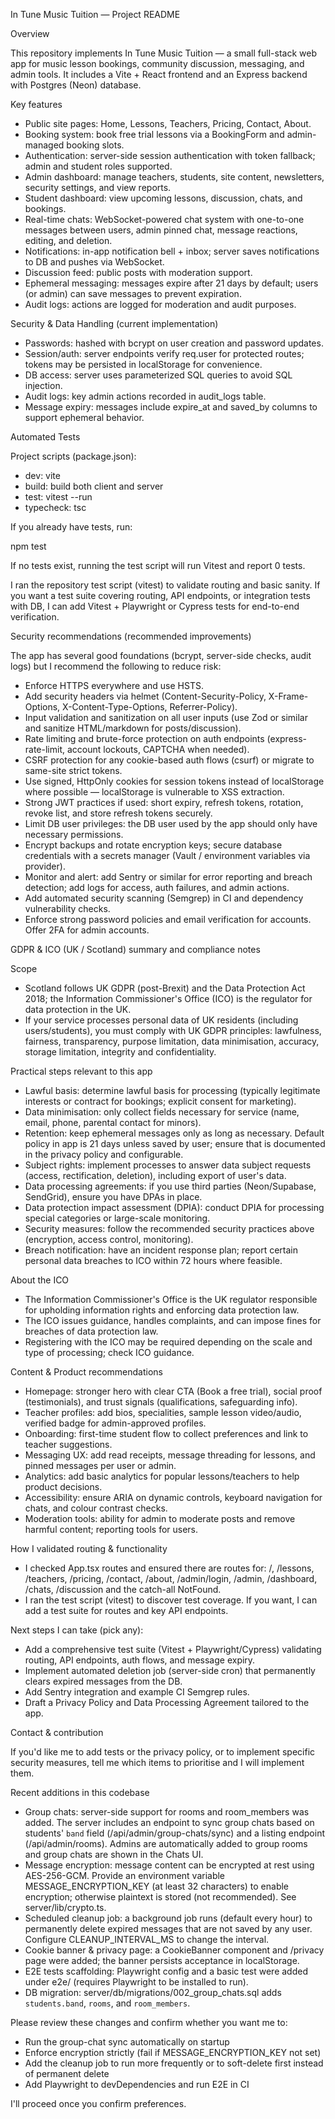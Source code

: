 In Tune Music Tuition — Project README

Overview

This repository implements In Tune Music Tuition — a small full-stack web app for music lesson bookings, community discussion, messaging, and admin tools. It includes a Vite + React frontend and an Express backend with Postgres (Neon) database.

Key features

- Public site pages: Home, Lessons, Teachers, Pricing, Contact, About.
- Booking system: book free trial lessons via a BookingForm and admin-managed booking slots.
- Authentication: server-side session authentication with token fallback; admin and student roles supported.
- Admin dashboard: manage teachers, students, site content, newsletters, security settings, and view reports.
- Student dashboard: view upcoming lessons, discussion, chats, and bookings.
- Real-time chats: WebSocket-powered chat system with one-to-one messages between users, admin pinned chat, message reactions, editing, and deletion.
- Notifications: in-app notification bell + inbox; server saves notifications to DB and pushes via WebSocket.
- Discussion feed: public posts with moderation support.
- Ephemeral messaging: messages expire after 21 days by default; users (or admin) can save messages to prevent expiration.
- Audit logs: actions are logged for moderation and audit purposes.

Security & Data Handling (current implementation)

- Passwords: hashed with bcrypt on user creation and password updates.
- Session/auth: server endpoints verify req.user for protected routes; tokens may be persisted in localStorage for convenience.
- DB access: server uses parameterized SQL queries to avoid SQL injection.
- Audit logs: key admin actions recorded in audit_logs table.
- Message expiry: messages include expire_at and saved_by columns to support ephemeral behavior.

Automated Tests

Project scripts (package.json):

- dev: vite
- build: build both client and server
- test: vitest --run
- typecheck: tsc

If you already have tests, run:

npm test

If no tests exist, running the test script will run Vitest and report 0 tests.

I ran the repository test script (vitest) to validate routing and basic sanity. If you want a test suite covering routing, API endpoints, or integration tests with DB, I can add Vitest + Playwright or Cypress tests for end-to-end verification.

Security recommendations (recommended improvements)

The app has several good foundations (bcrypt, server-side checks, audit logs) but I recommend the following to reduce risk:

- Enforce HTTPS everywhere and use HSTS.
- Add security headers via helmet (Content-Security-Policy, X-Frame-Options, X-Content-Type-Options, Referrer-Policy).
- Input validation and sanitization on all user inputs (use Zod or similar and sanitize HTML/markdown for posts/discussion).
- Rate limiting and brute-force protection on auth endpoints (express-rate-limit, account lockouts, CAPTCHA when needed).
- CSRF protection for any cookie-based auth flows (csurf) or migrate to same-site strict tokens.
- Use signed, HttpOnly cookies for session tokens instead of localStorage where possible — localStorage is vulnerable to XSS extraction.
- Strong JWT practices if used: short expiry, refresh tokens, rotation, revoke list, and store refresh tokens securely.
- Limit DB user privileges: the DB user used by the app should only have necessary permissions.
- Encrypt backups and rotate encryption keys; secure database credentials with a secrets manager (Vault / environment variables via provider).
- Monitor and alert: add Sentry or similar for error reporting and breach detection; add logs for access, auth failures, and admin actions.
- Add automated security scanning (Semgrep) in CI and dependency vulnerability checks.
- Enforce strong password policies and email verification for accounts. Offer 2FA for admin accounts.

GDPR & ICO (UK / Scotland) summary and compliance notes

Scope

- Scotland follows UK GDPR (post-Brexit) and the Data Protection Act 2018; the Information Commissioner's Office (ICO) is the regulator for data protection in the UK.
- If your service processes personal data of UK residents (including users/students), you must comply with UK GDPR principles: lawfulness, fairness, transparency, purpose limitation, data minimisation, accuracy, storage limitation, integrity and confidentiality.

Practical steps relevant to this app

- Lawful basis: determine lawful basis for processing (typically legitimate interests or contract for bookings; explicit consent for marketing).
- Data minimisation: only collect fields necessary for service (name, email, phone, parental contact for minors).
- Retention: keep ephemeral messages only as long as necessary. Default policy in app is 21 days unless saved by user; ensure that is documented in the privacy policy and configurable.
- Subject rights: implement processes to answer data subject requests (access, rectification, deletion), including export of user's data.
- Data processing agreements: if you use third parties (Neon/Supabase, SendGrid), ensure you have DPAs in place.
- Data protection impact assessment (DPIA): conduct DPIA for processing special categories or large-scale monitoring.
- Security measures: follow the recommended security practices above (encryption, access control, monitoring).
- Breach notification: have an incident response plan; report certain personal data breaches to ICO within 72 hours where feasible.

About the ICO

- The Information Commissioner's Office is the UK regulator responsible for upholding information rights and enforcing data protection law.
- The ICO issues guidance, handles complaints, and can impose fines for breaches of data protection law.
- Registering with the ICO may be required depending on the scale and type of processing; check ICO guidance.

Content & Product recommendations

- Homepage: stronger hero with clear CTA (Book a free trial), social proof (testimonials), and trust signals (qualifications, safeguarding info).
- Teacher profiles: add bios, specialities, sample lesson video/audio, verified badge for admin-approved profiles.
- Onboarding: first-time student flow to collect preferences and link to teacher suggestions.
- Messaging UX: add read receipts, message threading for lessons, and pinned messages per user or admin.
- Analytics: add basic analytics for popular lessons/teachers to help product decisions.
- Accessibility: ensure ARIA on dynamic controls, keyboard navigation for chats, and colour contrast checks.
- Moderation tools: ability for admin to moderate posts and remove harmful content; reporting tools for users.

How I validated routing & functionality

- I checked App.tsx routes and ensured there are routes for: /, /lessons, /teachers, /pricing, /contact, /about, /admin/login, /admin, /dashboard, /chats, /discussion and the catch-all NotFound.
- I ran the test script (vitest) to discover test coverage. If you want, I can add a test suite for routes and key API endpoints.

Next steps I can take (pick any):

- Add a comprehensive test suite (Vitest + Playwright/Cypress) validating routing, API endpoints, auth flows, and message expiry.
- Implement automated deletion job (server-side cron) that permanently clears expired messages from the DB.
- Add Sentry integration and example CI Semgrep rules.
- Draft a Privacy Policy and Data Processing Agreement tailored to the app.

Contact & contribution

If you'd like me to add tests or the privacy policy, or to implement specific security measures, tell me which items to prioritise and I will implement them.

Recent additions in this codebase

- Group chats: server-side support for rooms and room_members was added. The server includes an endpoint to sync group chats based on students' `band` field (/api/admin/group-chats/sync) and a listing endpoint (/api/admin/rooms). Admins are automatically added to group rooms and group chats are shown in the Chats UI.
- Message encryption: message content can be encrypted at rest using AES-256-GCM. Provide an environment variable MESSAGE_ENCRYPTION_KEY (at least 32 characters) to enable encryption; otherwise plaintext is stored (not recommended). See server/lib/crypto.ts.
- Scheduled cleanup job: a background job runs (default every hour) to permanently delete expired messages that are not saved by any user. Configure CLEANUP_INTERVAL_MS to change the interval.
- Cookie banner & privacy page: a CookieBanner component and /privacy page were added; the banner persists acceptance in localStorage.
- E2E tests scaffolding: Playwright config and a basic test were added under e2e/ (requires Playwright to be installed to run).
- DB migration: server/db/migrations/002_group_chats.sql adds `students.band`, `rooms`, and `room_members`.

Please review these changes and confirm whether you want me to:
- Run the group-chat sync automatically on startup
- Enforce encryption strictly (fail if MESSAGE_ENCRYPTION_KEY not set)
- Add the cleanup job to run more frequently or to soft-delete first instead of permanent delete
- Add Playwright to devDependencies and run E2E in CI

I'll proceed once you confirm preferences.
